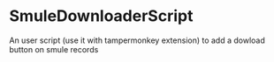 # SmuleDownloaderScript
An user script (use it with tampermonkey extension) to add a dowload button on smule records
